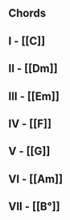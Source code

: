## Chords
## I - [[C]]
## II - [[Dm]]
## III - [[Em]]
## IV - [[F]]
## V - [[G]]
## VI - [[Am]]
## VII - [[B°]]